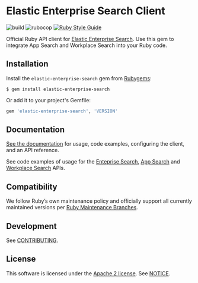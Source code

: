 # Elastic Enterprise Search Client

![build](https://github.com/elastic/enterprise-search-ruby/workflows/main/badge.svg)
![rubocop](https://github.com/elastic/enterprise-search-ruby/workflows/rubocop/badge.svg)
[![Ruby Style Guide](https://img.shields.io/badge/code_style-rubocop-brightgreen.svg)](https://github.com/rubocop-hq/rubocop)

Official Ruby API client for [Elastic Enterprise Search](https://www.elastic.co/enterprise-search). Use this gem to integrate App Search and Workplace Search into your Ruby code.

## Installation

Install the `elastic-enterprise-search` gem from [Rubygems](https://rubygems.org/gems/elastic-enterprise-search):

```
$ gem install elastic-enterprise-search
```

Or add it to your project's Gemfile:

```ruby
gem 'elastic-enterprise-search', 'VERSION'
```

## Documentation

[See the documentation](https://www.elastic.co/guide/en/enterprise-search-clients/ruby/current/index.html) for usage, code examples, configuring the client, and an API reference.

See code examples of usage for the [Enteprise Search](https://www.elastic.co/guide/en/enterprise-search-clients/ruby/current/enterprise-search-api.html), [App Search](https://www.elastic.co/guide/en/enterprise-search-clients/ruby/current/app-search-api.html) and [Workplace Search](https://www.elastic.co/guide/en/enterprise-search-clients/ruby/current/workplace-search-api.html) APIs.

## Compatibility

We follow Ruby’s own maintenance policy and officially support all currently maintained versions per [Ruby Maintenance Branches](https://www.ruby-lang.org/en/downloads/branches/).

## Development

See [CONTRIBUTING](https://github.com/elastic/enterprise-search-ruby/blob/main/CONTRIBUTING.md).

## License

This software is licensed under the [Apache 2 license](./LICENSE). See [NOTICE](./NOTICE).
